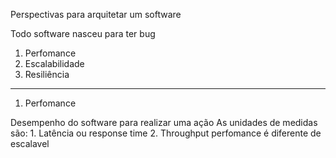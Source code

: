 Perspectivas para arquitetar um software

Todo software nasceu para ter bug

1. Perfomance
2. Escalabilidade
3. Resiliência

----    
1. Perfomance

Desempenho do software para realizar uma ação
As unidades de medidas são: 
    1.  Latência ou response time
    2.  Throughput
perfomance é diferente de escalavel

